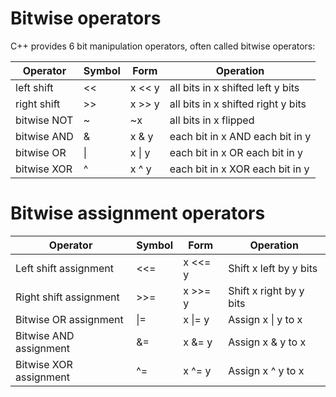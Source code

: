 # __Bitwise operators__

C++ provides 6 bit manipulation operators, often called bitwise operators:

|Operator|	Symbol|	Form|	Operation|
|--------|--------|-----|------------|
|left shift|	<<|	x << y|	all bits in x shifted left y bits|
|right shift|	>>|	x >> y|	all bits in x shifted right y bits|
|bitwise NOT|	~|	~x|	all bits in x flipped|
|bitwise AND|	&|	x & y|	each bit in x AND each bit in y|
|bitwise OR	| \| |	x \| y|	each bit in x OR each bit in y|
|bitwise XOR|	^|	x ^ y|	each bit in x XOR each bit in y|

# __Bitwise assignment operators__

|Operator|	Symbol|	Form|	Operation|
|--------|--------|-----|------------|
|Left shift assignment|	<<=|	x <<= y|	Shift x left by y bits|
|Right shift assignment|	>>=|	x >>= y|	Shift x right by y bits|
|Bitwise OR assignment|	\|= |	x \|= y |	Assign x \| y to x|
|Bitwise AND assignment|	&=|	x &= y|	Assign x & y to x|
|Bitwise XOR assignment|	^=|	x ^= y|	Assign x ^ y to x|
